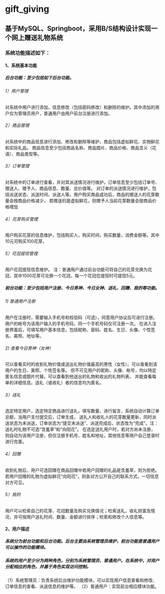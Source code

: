 # gift_giving
## 基于MySQL、Springboot，采用B/S结构设计实现一个网上赠送礼物系统
### 系统功能描述如下：

#### 1、系统基本功能
##### 后台功能：至少包括如下后台功能。

###### 1）用户管理
对系统中用户进行添加、信息修改（包括密码修改）和删除的维护。其中添加的用户仅为管理员用户，普通用户由用户前台注册进行添加。

###### 2）商品管理
对系统中的商品信息进行添加、修改和删除等维护，商品包括虚拟鲜花、实物鲜花和实际礼品。
商品信息至少包括商品名称、商品图片、商品价格、商品含义（花语）、商品类型等。

###### 3）订单管理
对系统中的订单进行查看，并对其派送情况进行维护。订单信息至少包括订单号、赠送人、赠予人、商品信息、数量、总价值等。
对订单的派送情况进行维护，包括派送状态、派送时间、派送人等。用户购买商品成功后，商品的赠送人的花芽数量会按商品价格减少，
若赠送的是虚拟鲜花，则赠予人当前花芽数量会按商品价格增加

###### 4）花芽购买管理
用户购买花芽的信息维护，包括购买人，购买时间，购买数量，消费金额等。其中10元可购买100花芽。

###### 5）花冠提现管理
用户花冠提现信息维护。
注：普通用户通过前台功能可将自己的花芽兑换为花冠，其中1500花芽可兑换一个花冠，每一个花冠在提现时可提现5元。

##### 前台功能：至少包括用户注册、今日男神、今日女神、送礼、回赠、我的等功能。
###### 1) 普通用户注册
用户在注册时，需要输入手机号和校验码（可选），同意用户协议后可进行注册。用户的帐号为该用户输入的手机号码，同一个手机号码仅可注册一次。
在进入注册界面后，可填写用户基本信息，包括昵称、密码、姓名、生日、头像、个性签名、美照、地址等。

###### 2) 查看今日男神（女神）
可以查看实时的收到礼物价值或送出礼物价值最高的男性（女性）。可以查看到该用户的生日、美照、个性签名等。
但不可见用户的昵称、头像、帐号，均以特定匿名信息或图片代替。可以查看到他送出的礼物和收出的礼物列表，
并能查看每单的详细信息。送礼（或收礼）者的信息均为匿名。

###### 3）送礼
选定特定用户，选定特定商品进行送礼，填写数量，进行留言，系统自动计算订单总额，当用户支付提交后，订单生成，
送礼人和收礼人的花芽数量更新，同时派送状态为未派送，订单状态为“提交未派送”、派送完成后，状态改为“完成”。注：送礼时礼物不可选“含羞草”和“向阳花”。
在选定送礼用户时，若对方尚未注册，则自动为该用户注册，但仅注册手机号、姓名和地址，其他信息等用户自己登录时进行完善。

###### 4）回赠
收到礼物后，用户可选回赠在商品回赠中若用户回赠的礼品是含羞草，则为拒绝。
若用户回赠的礼物为虚拟鲜花“向阳花”，则各对方公开自己的联系方式，一切信息对方可见。

###### 5）我的
用户可以检索自己的花芽、花冠数量及购买兑换情况；检索送礼，收礼财富及情况，并可按用户送礼时间、数量、金额进行排序；检索和修改个人信息等。

#### 2、用户描述
##### 系统分为前台功能和后台功能。后台主要由系统管理员维护，前台功能是普通用户可以操作的功能模块。
##### 系统的用户至少分为两种角色，分别为系统管理员、普通用户。在系统中，对用户分配相应的角色，并基于角色实现访问控制。
（1）系统管理员：负责系统后台维护功能模块，可以实现用户信息查看和修改、订单信息的查看、派送信息的维护等。
（2）普通用户：实现前台相应模块功能。
